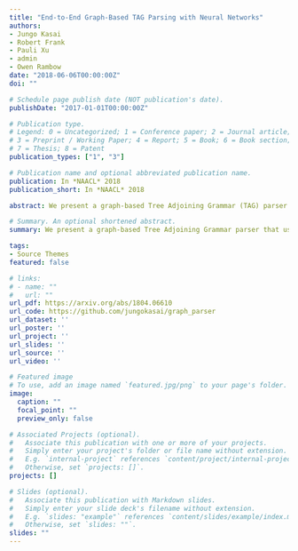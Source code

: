 ```yaml
---
title: "End-to-End Graph-Based TAG Parsing with Neural Networks"
authors:
- Jungo Kasai
- Robert Frank
- Pauli Xu
- admin
- Owen Rambow
date: "2018-06-06T00:00:00Z"
doi: ""

# Schedule page publish date (NOT publication's date).
publishDate: "2017-01-01T00:00:00Z"

# Publication type.
# Legend: 0 = Uncategorized; 1 = Conference paper; 2 = Journal article;
# 3 = Preprint / Working Paper; 4 = Report; 5 = Book; 6 = Book section;
# 7 = Thesis; 8 = Patent
publication_types: ["1", "3"]

# Publication name and optional abbreviated publication name.
publication: In *NAACL* 2018
publication_short: In *NAACL* 2018

abstract: We present a graph-based Tree Adjoining Grammar (TAG) parser that uses BiLSTMs, highway connections, and character-level CNNs. Our best end-to-end parser, which jointly performs supertagging, POS tagging, and parsing, outperforms the previously reported best results by more than 2.2 LAS and UAS points. The graph-based parsing architecture allows for global inference and rich feature representations for TAG parsing, alleviating the fundamental trade-off between transition-based and graph-based parsing systems. We also demonstrate that the proposed parser achieves state-of-the-art performance in the downstream tasks of Parsing Evaluation using Textual Entailments (PETE) and Unbounded Dependency Recovery. This provides further support for the claim that TAG is a viable formalism for problems that require rich structural analysis of sentences.

# Summary. An optional shortened abstract.
summary: We present a graph-based Tree Adjoining Grammar parser that uses BiLSTMs, highway connections, and character-level CNNs.

tags:
- Source Themes
featured: false

# links:
# - name: ""
#   url: ""
url_pdf: https://arxiv.org/abs/1804.06610
url_code: https://github.com/jungokasai/graph_parser
url_dataset: ''
url_poster: ''
url_project: ''
url_slides: ''
url_source: ''
url_video: ''

# Featured image
# To use, add an image named `featured.jpg/png` to your page's folder. 
image:
  caption: ""
  focal_point: ""
  preview_only: false

# Associated Projects (optional).
#   Associate this publication with one or more of your projects.
#   Simply enter your project's folder or file name without extension.
#   E.g. `internal-project` references `content/project/internal-project/index.md`.
#   Otherwise, set `projects: []`.
projects: []

# Slides (optional).
#   Associate this publication with Markdown slides.
#   Simply enter your slide deck's filename without extension.
#   E.g. `slides: "example"` references `content/slides/example/index.md`.
#   Otherwise, set `slides: ""`.
slides: ""
---
```


